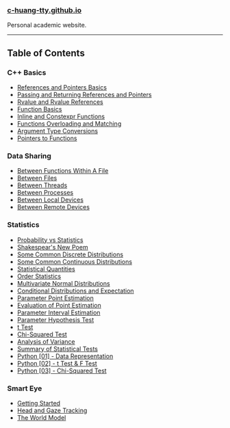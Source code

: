 ### [c-huang-tty.github.io](https://c-huang-tty.github.io/)
Personal academic website.

---
## Table of Contents
### C++ Basics
- [References and Pointers Basics](https://github.com/c-huang-tty/c-huang-tty.github.io/blob/master/_posts/2022-01-07-blog-post-1.md)
- [Passing and Returning References and Pointers](https://github.com/c-huang-tty/c-huang-tty.github.io/blob/master/_posts/2022-01-08-blog-post-1.md)
- [Rvalue and Rvalue References](https://github.com/c-huang-tty/c-huang-tty.github.io/blob/master/_posts/2022-01-09-blog-post-1.md)
- [Function Basics](https://github.com/c-huang-tty/c-huang-tty.github.io/blob/master/_posts/2022-01-10-blog-post-1.md)
- [Inline and Constexpr Functions](https://github.com/c-huang-tty/c-huang-tty.github.io/blob/master/_posts/2022-01-11-blog-post-1.md)
- [Functions Overloading and Matching](https://github.com/c-huang-tty/c-huang-tty.github.io/blob/master/_posts/2022-01-12-blog-post-1.md)
- [Argument Type Conversions](https://github.com/c-huang-tty/c-huang-tty.github.io/blob/master/_posts/2022-01-12-blog-post-2.md)
- [Pointers to Functions](https://github.com/c-huang-tty/c-huang-tty.github.io/blob/master/_posts/2022-01-13-blog-post-1.md)

### Data Sharing 
- [Between Functions Within A File](https://github.com/c-huang-tty/c-huang-tty.github.io/blob/master/_posts/2022-01-01-blog-post-1.md)
- [Between Files](https://github.com/c-huang-tty/c-huang-tty.github.io/blob/master/_posts/2022-01-02-blog-post-1.md)
- [Between Threads](https://github.com/c-huang-tty/c-huang-tty.github.io/blob/master/_posts/2022-01-03-blog-post-1.md)
- [Between Processes](https://github.com/c-huang-tty/c-huang-tty.github.io/blob/master/_posts/2022-01-04-blog-post-1.md)
- [Between Local Devices](https://github.com/c-huang-tty/c-huang-tty.github.io/blob/master/_posts/2022-01-05-blog-post-1.md)
- [Between Remote Devices](https://github.com/c-huang-tty/c-huang-tty.github.io/blob/master/_posts/2022-01-06-blog-post-1.md)

### Statistics
- [Probability vs Statistics](https://github.com/c-huang-tty/c-huang-tty.github.io/blob/master/_posts/2021-01-01-blog-post-1.md)
- [Shakespear's New Poem](https://github.com/c-huang-tty/c-huang-tty.github.io/blob/master/_posts/2021-01-02-blog-post-1.md)
- [Some Common Discrete Distributions](https://github.com/c-huang-tty/c-huang-tty.github.io/blob/master/_posts/2021-01-03-blog-post-1.md)
- [Some Common Continuous Distributions](https://github.com/c-huang-tty/c-huang-tty.github.io/blob/master/_posts/2021-01-04-blog-post-1.md)
- [Statistical Quantities](https://github.com/c-huang-tty/c-huang-tty.github.io/blob/master/_posts/2021-01-05-blog-post-1.md)
- [Order Statistics](https://github.com/c-huang-tty/c-huang-tty.github.io/blob/master/_posts/2021-01-06-blog-post-1.md)
- [Multivariate Normal Distributions](https://github.com/c-huang-tty/c-huang-tty.github.io/blob/master/_posts/2021-01-07-blog-post-1.md)
- [Conditional Distributions and Expectation](https://github.com/c-huang-tty/c-huang-tty.github.io/blob/master/_posts/2021-01-08-blog-post-1.md)
- [Parameter Point Estimation](https://github.com/c-huang-tty/c-huang-tty.github.io/blob/master/_posts/2021-01-09-blog-post-1.md)
- [Evaluation of Point Estimation](https://github.com/c-huang-tty/c-huang-tty.github.io/blob/master/_posts/2021-01-10-blog-post-1.md)
- [Parameter Interval Estimation](https://github.com/c-huang-tty/c-huang-tty.github.io/blob/master/_posts/2021-01-11-blog-post-1.md)
- [Parameter Hypothesis Test](https://github.com/c-huang-tty/c-huang-tty.github.io/blob/master/_posts/2021-01-12-blog-post-1.md)
- [t Test](https://github.com/c-huang-tty/c-huang-tty.github.io/blob/master/_posts/2021-01-13-blog-post-1.md)
- [Chi-Squared Test](https://github.com/c-huang-tty/c-huang-tty.github.io/blob/master/_posts/2021-01-14-blog-post-1.md)
- [Analysis of Variance](https://github.com/c-huang-tty/c-huang-tty.github.io/blob/master/_posts/2021-01-15-blog-post-1.md)
- [Summary of Statistical Tests](https://github.com/c-huang-tty/c-huang-tty.github.io/blob/master/_posts/2021-01-16-blog-post-1.md)
- [Python [01] - Data Representation](https://c-huang-tty.github.io/posts/2021/01/17/statistics-python-data-representation/)
- [Python [02] - t Test & F Test](https://c-huang-tty.github.io/posts/2021/01/18/statistics-python-t-F-test/)
- [Python [03] - Chi-Squared Test](https://c-huang-tty.github.io/posts/2021/01/19/statistics-chi-squared-test/)

### Smart Eye
- [Getting Started](https://github.com/c-huang-tty/c-huang-tty.github.io/blob/master/_posts/2021-12-01-blog-post-1.md)
- [Head and Gaze Tracking](https://github.com/c-huang-tty/c-huang-tty.github.io/blob/master/_posts/2021-12-02-blog-post-1.md)
- [The World Model](https://github.com/c-huang-tty/c-huang-tty.github.io/blob/master/_posts/2021-12-03-blog-post-1.md)
